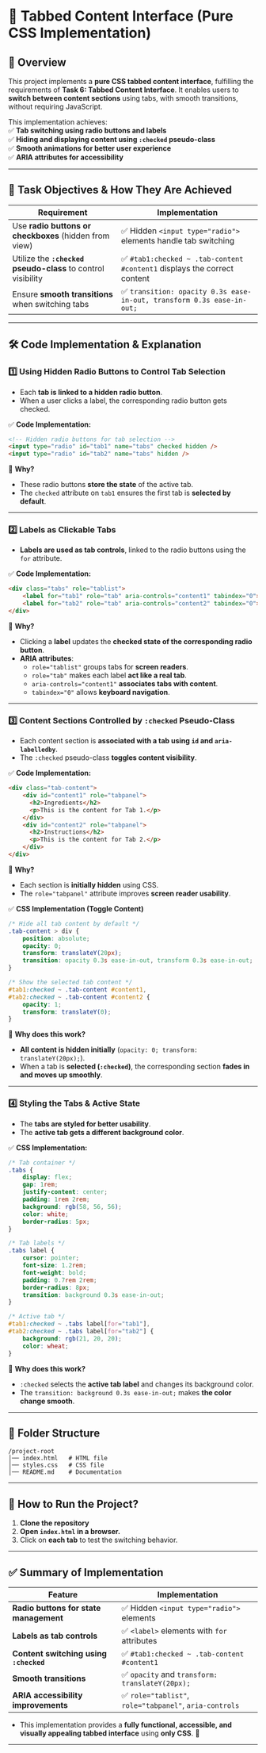 
# **📌 Tabbed Content Interface (Pure CSS Implementation)**  

## **📜 Overview**  
This project implements a **pure CSS tabbed content interface**, fulfilling the requirements of **Task 6: Tabbed Content Interface**. It enables users to **switch between content sections** using tabs, with smooth transitions, without requiring JavaScript.  

This implementation achieves:  
✅ **Tab switching using radio buttons and labels**  
✅ **Hiding and displaying content using `:checked` pseudo-class**  
✅ **Smooth animations for better user experience**  
✅ **ARIA attributes for accessibility**  

---

## **🎯 Task Objectives & How They Are Achieved**  

| **Requirement** | **Implementation** |
|---------------|----------------|
| Use **radio buttons or checkboxes** (hidden from view) | ✅ Hidden `<input type="radio">` elements handle tab switching |
| Utilize the **`:checked` pseudo-class** to control visibility | ✅ `#tab1:checked ~ .tab-content #content1` displays the correct content |
| Ensure **smooth transitions** when switching tabs | ✅ `transition: opacity 0.3s ease-in-out, transform 0.3s ease-in-out;` |

---

## **🛠️ Code Implementation & Explanation**  

### **1️⃣ Using Hidden Radio Buttons to Control Tab Selection**  
- Each **tab is linked to a hidden radio button**.  
- When a user clicks a label, the corresponding radio button gets checked.  

✅ **Code Implementation:**  
```html
<!-- Hidden radio buttons for tab selection -->
<input type="radio" id="tab1" name="tabs" checked hidden />
<input type="radio" id="tab2" name="tabs" hidden />
```
📌 **Why?**  
- These radio buttons **store the state** of the active tab.  
- The `checked` attribute on `tab1` ensures the first tab is **selected by default**.  

---

### **2️⃣ Labels as Clickable Tabs**  
- **Labels are used as tab controls**, linked to the radio buttons using the `for` attribute.  

✅ **Code Implementation:**  
```html
<div class="tabs" role="tablist">
    <label for="tab1" role="tab" aria-controls="content1" tabindex="0">Ingredients</label>
    <label for="tab2" role="tab" aria-controls="content2" tabindex="0">Instructions</label>
</div>
```
📌 **Why?**  
- Clicking a **label** updates the **checked state of the corresponding radio button**.  
- **ARIA attributes**:  
  - `role="tablist"` groups tabs for **screen readers**.  
  - `role="tab"` makes each label **act like a real tab**.  
  - `aria-controls="content1"` **associates tabs with content**.  
  - `tabindex="0"` allows **keyboard navigation**.  

---

### **3️⃣ Content Sections Controlled by `:checked` Pseudo-Class**  
- Each content section is **associated with a tab using `id` and `aria-labelledby`**.  
- The `:checked` pseudo-class **toggles content visibility**.  

✅ **Code Implementation:**  
```html
<div class="tab-content">
    <div id="content1" role="tabpanel">
      <h2>Ingredients</h2>
      <p>This is the content for Tab 1.</p>
    </div>
    <div id="content2" role="tabpanel">
      <h2>Instructions</h2>
      <p>This is the content for Tab 2.</p>
    </div>
</div>
```
📌 **Why?**  
- Each section is **initially hidden** using CSS.  
- The `role="tabpanel"` attribute improves **screen reader usability**.  

✅ **CSS Implementation (Toggle Content)**  
```css
/* Hide all tab content by default */
.tab-content > div {
    position: absolute;
    opacity: 0;
    transform: translateY(20px);
    transition: opacity 0.3s ease-in-out, transform 0.3s ease-in-out;
}

/* Show the selected tab content */
#tab1:checked ~ .tab-content #content1,
#tab2:checked ~ .tab-content #content2 {
    opacity: 1;
    transform: translateY(0);
}
```
📌 **Why does this work?**  
- **All content is hidden initially** (`opacity: 0; transform: translateY(20px);`).  
- When a tab is **selected (`:checked`)**, the corresponding section **fades in and moves up smoothly**.  

---

### **4️⃣ Styling the Tabs & Active State**  
- The **tabs are styled for better usability**.  
- The **active tab gets a different background color**.  

✅ **CSS Implementation:**  
```css
/* Tab container */
.tabs {
    display: flex;
    gap: 1rem;
    justify-content: center;
    padding: 1rem 2rem;
    background: rgb(58, 56, 56);
    color: white;
    border-radius: 5px;
}

/* Tab labels */
.tabs label {
    cursor: pointer;
    font-size: 1.2rem;
    font-weight: bold;
    padding: 0.7rem 2rem;
    border-radius: 8px;
    transition: background 0.3s ease-in-out;
}

/* Active tab */
#tab1:checked ~ .tabs label[for="tab1"],
#tab2:checked ~ .tabs label[for="tab2"] {
    background: rgb(21, 20, 20);
    color: wheat;
}
```
📌 **Why does this work?**  
- `:checked` selects the **active tab label** and changes its background color.  
- The `transition: background 0.3s ease-in-out;` makes **the color change smooth**.  

---

## **📂 Folder Structure**  
```
/project-root
│── index.html   # HTML file
│── styles.css   # CSS file
│── README.md    # Documentation
```

---

## **🚀 How to Run the Project?**  
1. **Clone the repository**  
2. **Open `index.html` in a browser.**  
3. Click on **each tab** to test the switching behavior.  

---

## **✅ Summary of Implementation**
| **Feature** | **Implementation** |
|------------|----------------|
| **Radio buttons for state management** | ✅ Hidden `<input type="radio">` elements |
| **Labels as tab controls** | ✅ `<label>` elements with `for` attributes |
| **Content switching using `:checked`** | ✅ `#tab1:checked ~ .tab-content #content1` |
| **Smooth transitions** | ✅ `opacity` and `transform: translateY(20px);` |
| **ARIA accessibility improvements** | ✅ `role="tablist"`, `role="tabpanel"`, `aria-controls` |

- This implementation provides a **fully functional, accessible, and visually appealing tabbed interface** using **only CSS**. 🚀  

---